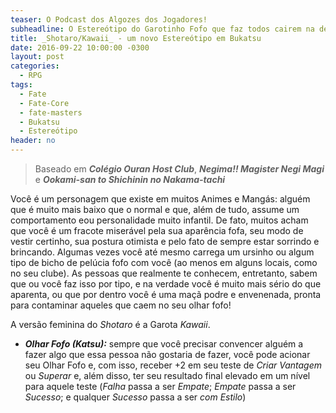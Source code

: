 ```yaml
---
teaser: O Podcast dos Algozes dos Jogadores!
subheadline: O Estereótipo do Garotinho Fofo que faz todos cairem na dele
title: _Shotaro/Kawaii_ - um novo Estereótipo em Bukatsu
date: 2016-09-22 10:00:00 -0300
layout: post
categories:
  - RPG
tags:
  - Fate
  - Fate-Core
  - fate-masters
  - Bukatsu
  - Estereótipo
header: no
---
```


> Baseado em ___Colégio Ouran Host Club___, ___Negima!! Magister Negi Magi___ e ___Ookami-san to Shichinin no Nakama-tachi___

Você é um personagem que existe em muitos Animes e Mangás: alguém que é muito mais baixo que o normal e que, além de tudo, assume um comportamento eou personalidade muito infantil. De fato, muitos acham que você é um fracote miserável pela sua aparência fofa, seu modo de vestir certinho, sua postura otimista e pelo fato de sempre estar sorrindo e brincando. Algumas vezes você até mesmo carrega um ursinho ou algum tipo de bicho de pelúcia fofo com você (ao menos em alguns locais, como no seu clube). As pessoas que realmente te conhecem, entretanto, sabem que ou você faz isso por tipo, e na verdade você é muito mais sério do que aparenta, ou que por dentro você é uma maçã podre e envenenada, pronta para contaminar aqueles que caem no seu olhar fofo!

A versão feminina do _Shotaro_ é a Garota _Kawaii_.

+ ___Olhar Fofo (Katsu):___ sempre que você precisar convencer alguém a fazer algo que essa pessoa não gostaria de fazer, você pode acionar seu Olhar Fofo e, com isso, receber +2 em seu teste de _Criar Vantagem_ ou _Superar_ e, além disso, ter seu resultado final elevado em um nível para aquele teste (_Falha_ passa a ser _Empate_; _Empate_ passa a ser _Sucesso_; e qualquer _Sucesso_ passa a ser _com Estilo_)

